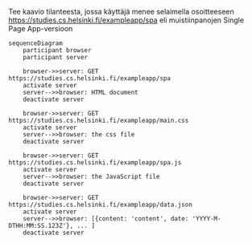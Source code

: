Tee kaavio tilanteesta, jossa käyttäjä menee selaimella osoitteeseen https://studies.cs.helsinki.fi/exampleapp/spa eli muistiinpanojen Single Page App-versioon

```mermaid
sequenceDiagram
    participant browser
    participant server

    browser->>server: GET https://studies.cs.helsinki.fi/exampleapp/spa
    activate server
    server-->>browser: HTML document
    deactivate server

    browser->>server: GET https://studies.cs.helsinki.fi/exampleapp/main.css
    activate server
    server-->>browser: the css file
    deactivate server

    browser->>server: GET https://studies.cs.helsinki.fi/exampleapp/spa.js
    activate server
    server-->>browser: the JavaScript file
    deactivate server

    browser->>server: GET https://studies.cs.helsinki.fi/exampleapp/data.json
    activate server
    server-->>browser: [{content: 'content', date: 'YYYY-M-DTHH:MM:SS.123Z'}, ... ]
    deactivate server
```








